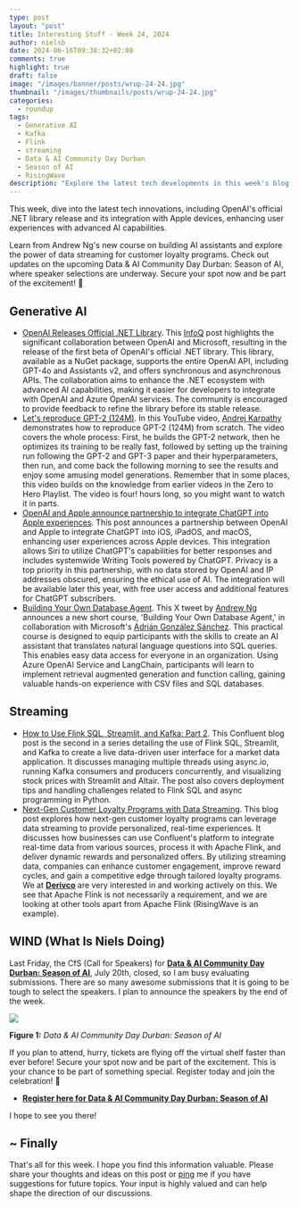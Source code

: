 ```yaml
---
type: post
layout: "post"
title: Interesting Stuff - Week 24, 2024
author: nielsb
date: 2024-06-16T09:38:32+02:00
comments: true
highlight: true
draft: false
image: "/images/banner/posts/wrup-24-24.jpg"
thumbnail: "/images/thumbnails/posts/wrup-24-24.jpg"
categories:
  - roundup
tags:
  - Generative AI
  - Kafka
  - Flink
  - streaming
  - Data & AI Community Day Durban
  - Season of AI
  - RisingWave
description: "Explore the latest tech developments in this week's blog post, featuring OpenAI's .NET library, Apple integration, and Andrew Ng's AI assistant course. Discover how data streaming is revolutionizing customer loyalty programs and get updates on Data & AI Community Day Durban: Season of AI."
---
```


This week, dive into the latest tech innovations, including OpenAI's official .NET library release and its integration with Apple devices, enhancing user experiences with advanced AI capabilities. 

Learn from Andrew Ng's new course on building AI assistants and explore the power of data streaming for customer loyalty programs. Check out updates on the upcoming Data & AI Community Day Durban: Season of AI, where speaker selections are underway. Secure your spot now and be part of the excitement! 🚀

<!--more-->

## Generative AI

* [OpenAI Releases Official .NET Library][1]. This [InfoQ][iq] post highlights the significant collaboration between OpenAI and Microsoft, resulting in the release of the first beta of OpenAI's official .NET library. This library, available as a NuGet package, supports the entire OpenAI API, including GPT-4o and Assistants v2, and offers synchronous and asynchronous APIs. The collaboration aims to enhance the .NET ecosystem with advanced AI capabilities, making it easier for developers to integrate with OpenAI and Azure OpenAI services. The community is encouraged to provide feedback to refine the library before its stable release.
* [Let's reproduce GPT-2 (124M)][2]. In this YouTube video, [Andrej Karpathy][3] demonstrates how to reproduce GPT-2 (124M) from scratch. The video covers the whole process: First, he builds the GPT-2 network, then he optimizes its training to be really fast, followed by setting up the training run following the GPT-2 and GPT-3 paper and their hyperparameters, then run, and come back the following morning to see the results and enjoy some amusing model generations. Remember that in some places, this video builds on the knowledge from earlier videos in the Zero to Hero Playlist. The video is four! hours long, so you might want to watch it in parts.
* [OpenAI and Apple announce partnership to integrate ChatGPT into Apple experiences][4]. This post announces a partnership between OpenAI and Apple to integrate ChatGPT into iOS, iPadOS, and macOS, enhancing user experiences across Apple devices. This integration allows Siri to utilize ChatGPT's capabilities for better responses and includes systemwide Writing Tools powered by ChatGPT. Privacy is a top priority in this partnership, with no data stored by OpenAI and IP addresses obscured, ensuring the ethical use of AI. The integration will be available later this year, with free user access and additional features for ChatGPT subscribers.
* [Building Your Own Database Agent][5]. This X tweet by [Andrew Ng][6] announces a new short course, 'Building Your Own Database Agent,' in collaboration with Microsoft's [Adrián González Sánchez][7]. This practical course is designed to equip participants with the skills to create an AI assistant that translates natural language questions into SQL queries. This enables easy data access for everyone in an organization. Using Azure OpenAI Service and LangChain, participants will learn to implement retrieval augmented generation and function calling, gaining valuable hands-on experience with CSV files and SQL databases.

## Streaming

* [How to Use Flink SQL, Streamlit, and Kafka: Part 2][8]. This Confluent blog post is the second in a series detailing the use of Flink SQL, Streamlit, and Kafka to create a live data-driven user interface for a market data application. It discusses managing multiple threads using async.io, running Kafka consumers and producers concurrently, and visualizing stock prices with Streamlit and Altair. The post also covers deployment tips and handling challenges related to Flink SQL and async programming in Python.
* [Next-Gen Customer Loyalty Programs with Data Streaming][9]. This blog post explores how next-gen customer loyalty programs can leverage data streaming to provide personalized, real-time experiences. It discusses how businesses can use Confluent's platform to integrate real-time data from various sources, process it with Apache Flink, and deliver dynamic rewards and personalized offers. By utilizing streaming data, companies can enhance customer engagement, improve reward cycles, and gain a competitive edge through tailored loyalty programs. We at [**Derivco**](/derivco) are very interested in and working actively on this. We see that Apache Flink is not necessarily a requirement, and we are looking at other tools apart from Apache Flink (RisingWave is an example).

## WIND (What Is Niels Doing)

Last Friday, the CfS (Call for Speakers) for [**Data & AI Community Day Durban: Season of AI**][10], July 20th, closed, so I am busy evaluating submissions. There are so many awesome submissions that it is going to be tough to select the speakers. I plan to announce the speakers by the end of the week.

![](/images/posts/season-of-ai-data-ai-day-3.png)

**Figure 1:** *Data & AI Community Day Durban: Season of AI*

If you plan to attend, hurry, tickets are flying off the virtual shelf faster than ever before! Secure your spot now and be part of the excitement. This is your chance to be part of something special. Register today and join the celebration! 🚀

* [**Register here for Data & AI Community Day Durban: Season of AI**][11]

I hope to see you there!

## ~ Finally

That's all for this week. I hope you find this information valuable. Please share your thoughts and ideas on this post or [ping][ma] me if you have suggestions for future topics. Your input is highly valued and can help shape the direction of our discussions.

[ma]: mailto:niels.it.berglund@gmail.com
[mp]: https://blog.acolyer.org
[iq]: https://www.infoq.com/
[ew]: http://sqlonice.com/
[re]: http://blog.revolutionanalytics.com
[sqsk]: https://www.sqlskills.com
[mdaveyblog]: https://mdavey.wordpress.com/
[charlblog]: https://charlla.com/

[jovpop]: https://twitter.com/JovanPop_MSFT
[bobw]: https://twitter.com/bobwardms
[revod]: https://twitter.com/revodavid
[lonny]: https://twitter.com/sqL_handLe
[ewtw]: https://twitter.com/sqlOnIce
[buckw]: https://twitter.com/BuckWoodyMSFT
[mattw]: https://twitter.com/matthewwarren
[murba]: https://twitter.com/muratdemirbas
[daveda]: https://twitter.com/davidthecoder
[adcol]: https://twitter.com/adriancolyer
[jesrod]: https://twitter.com/jrdothoughts
[tomaz]: https://twitter.com/tomaz_tsql
[dataart]: https://twitter.com/dataartisans
[luis]: https://twitter.com/luis_de_sousa
[benstop]: https://twitter.com/benstopford
[conflu]: https://twitter.com/confluentinc
[tylert]: https://twitter.com/tyler_treat
[andrewng]: https://twitter.com/AndrewYNg
[lawr]: https://twitter.com/bytezn
[jue]: https://twitter.com/b0rk
[yan]: https://twitter.com/theburningmonk
[danny]: https://twitter.com/g9yuayon
[rmoff]: https://www.linkedin.com/in/robinmoffatt/
[ryansw]: https://twitter.com/ryanswanstrom
[pabloc]: https://twitter.com/pabloc_ds
[mklep]: https://twitter.com/martinkl
[mdavey]: https://twitter.com/matt_davey
[jboner]: https://twitter.com/jboner
[joeduff]: https://twitter.com/funcOfJoe
[charl]: https://twitter.com/charllamprecht
[dbricks]: https://twitter.com/databricks
[adsit]: https://twitter.com/SitnikAdam
[vicky]: https://twitter.com/vickyharp
[dscentral]: https://twitter.com/DataScienceCtrl
[natemc]: https://twitter.com/natemcmaster
[ads]: https://twitter.com/azuredatastudio
[travw]: https://twitter.com/radtravis
[emilk]: https://twitter.com/IsTheArchitect
[netflx]: https://netflixtechblog.com/
[hubert]: https://www.linkedin.com/in/hkdulay/
[jserra]: https://www.linkedin.com/in/jamesserra/

[1]: https://www.infoq.com/news/2024/06/openai-microsoft-dotnet/
[2]: https://www.youtube.com/watch?v=l8pRSuU81PU
[3]: https://www.youtube.com/channel/UCXUPKJO5MZQN11PqgIvyuvQ
[4]: https://openai.com/index/openai-and-apple-announce-partnership/
[5]: https://x.com/AndrewYNg/status/1801277928740970619
[6]: https://www.linkedin.com/in/andrewyng/
[7]: https://www.linkedin.com/in/adriangs86/
[8]: https://www.confluent.io/blog/how-use-flinksql-streamlit-kafka-part-2/
[9]: https://www.confluent.io/blog/customer-loyalty-program/
[10]: https://aimldatadurban.org/events/2024/season-of-ai-1/
[11]: https://www.quicket.co.za/events/264747-data-ai-community-day-durban-season-of-ai/#/
